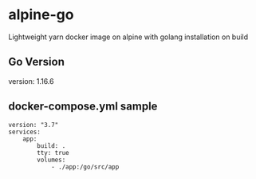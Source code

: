 # alpine-go

Lightweight yarn docker image on alpine with golang installation on build

## Go Version

version: 1.16.6

## docker-compose.yml sample

```
version: "3.7"
services:
    app:
        build: .
        tty: true
        volumes:
            - ./app:/go/src/app
```
